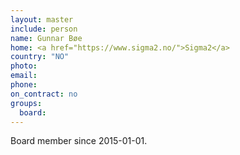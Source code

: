 ```yaml
---
layout: master
include: person
name: Gunnar Bøe
home: <a href="https://www.sigma2.no/">Sigma2</a>
country: "NO"
photo:
email:
phone:
on_contract: no
groups:
  board:
---
```

Board member since 2015-01-01.
